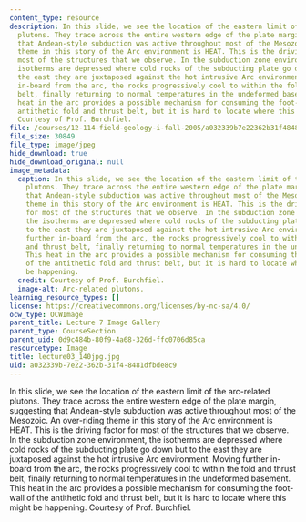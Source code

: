 ```yaml
---
content_type: resource
description: In this slide, we see the location of the eastern limit of the arc-related
  plutons. They trace across the entire western edge of the plate margin, suggesting
  that Andean-style subduction was active throughout most of the Mesozoic. An over-riding
  theme in this story of the Arc environment is HEAT. This is the driving factor for
  most of the structures that we observe. In the subduction zone environment, the
  isotherms are depressed where cold rocks of the subducting plate go down but to
  the east they are juxtaposed against the hot intrusive Arc environment. Moving further
  in-board from the arc, the rocks progressively cool to within the fold and thrust
  belt, finally returning to normal temperatures in the undeformed basement. This
  heat in the arc provides a possible mechanism for consuming the foot-wall of the
  antithetic fold and thrust belt, but it is hard to locate where this might be happening.
  Courtesy of Prof. Burchfiel.
file: /courses/12-114-field-geology-i-fall-2005/a032339b7e22362b31f48481dfbde8c9_lecture03_140jpg.jpg
file_size: 30849
file_type: image/jpeg
hide_download: true
hide_download_original: null
image_metadata:
  caption: In this slide, we see the location of the eastern limit of the arc-related
    plutons. They trace across the entire western edge of the plate margin, suggesting
    that Andean-style subduction was active throughout most of the Mesozoic. An over-riding
    theme in this story of the Arc environment is HEAT. This is the driving factor
    for most of the structures that we observe. In the subduction zone environment,
    the isotherms are depressed where cold rocks of the subducting plate go down but
    to the east they are juxtaposed against the hot intrusive Arc environment. Moving
    further in-board from the arc, the rocks progressively cool to within the fold
    and thrust belt, finally returning to normal temperatures in the undeformed basement.
    This heat in the arc provides a possible mechanism for consuming the foot-wall
    of the antithetic fold and thrust belt, but it is hard to locate where this might
    be happening.
  credit: Courtesy of Prof. Burchfiel.
  image-alt: Arc-related plutons.
learning_resource_types: []
license: https://creativecommons.org/licenses/by-nc-sa/4.0/
ocw_type: OCWImage
parent_title: Lecture 7 Image Gallery
parent_type: CourseSection
parent_uid: 0d9c484b-80f9-4a68-326d-ffc0706d85ca
resourcetype: Image
title: lecture03_140jpg.jpg
uid: a032339b-7e22-362b-31f4-8481dfbde8c9
---
```

In this slide, we see the location of the eastern limit of the arc-related plutons. They trace across the entire western edge of the plate margin, suggesting that Andean-style subduction was active throughout most of the Mesozoic. An over-riding theme in this story of the Arc environment is HEAT. This is the driving factor for most of the structures that we observe. In the subduction zone environment, the isotherms are depressed where cold rocks of the subducting plate go down but to the east they are juxtaposed against the hot intrusive Arc environment. Moving further in-board from the arc, the rocks progressively cool to within the fold and thrust belt, finally returning to normal temperatures in the undeformed basement. This heat in the arc provides a possible mechanism for consuming the foot-wall of the antithetic fold and thrust belt, but it is hard to locate where this might be happening. Courtesy of Prof. Burchfiel.